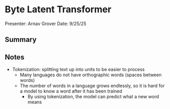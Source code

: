 # Byte Latent Transformer
Presenter: Arnav Grover 
Date: 9/25/25

## Summary

## Notes
- Tokenization: splitting text up into units to be easier to process
  - Many languages do not have orthographic words (spaces between words)
  - The number of words in a language grows endlessly, so it is hard for a model to know a word after it has been trained
    - By using tokenization, the model can predict what a new word means
